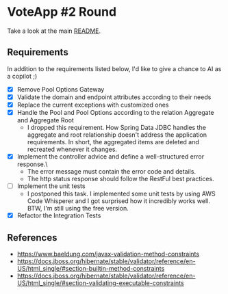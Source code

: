 # VoteApp #2 Round
Take a look at the main [README](https://github.com/gabriel-rcpereira/votingapp-v1).

## Requirements
In addition to the requirements listed below, I'd like to give a chance to AI as a copilot ;) 

- [x] Remove Pool Options Gateway
- [x] Validate the domain and endpoint attributes according to their needs
- [x] Replace the current exceptions with customized ones
- [x] Handle the Pool and Pool Options according to the relation Aggregate and Aggregate Root
  - I dropped this requirement. How Spring Data JDBC handles the aggregate and root relationship doesn't address the application requirements. In short, the aggregated items are deleted and recreated whenever it changes. 
- [x] Implement the controller advice and define a well-structured error response.\
  - The error message must contain the error code and details.
  - The http status response should follow the RestFul best practices.
- [ ] Implement the unit tests
  - I postponed this task. I implemented some unit tests by using AWS Code Whisperer and I got surprised how it incredibly works well.\
  BTW, I'm still using the free version.
- [x] Refactor the Integration Tests

## References
- https://www.baeldung.com/javax-validation-method-constraints
- https://docs.jboss.org/hibernate/stable/validator/reference/en-US/html_single/#section-builtin-method-constraints
- https://docs.jboss.org/hibernate/stable/validator/reference/en-US/html_single/#section-validating-executable-constraints